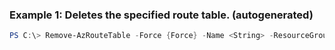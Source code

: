 ### Example 1: Deletes the specified route table. (autogenerated)
```powershell
PS C:\> Remove-AzRouteTable -Force {Force} -Name <String> -ResourceGroupName MyResourceGroup
```


